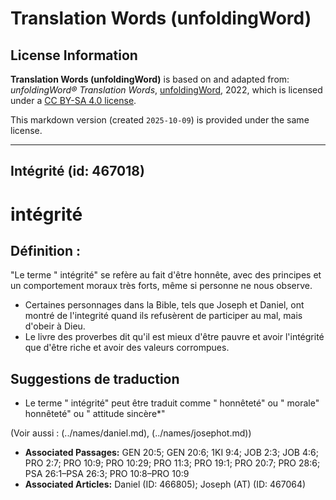# Translation Words (unfoldingWord)

## License Information

**Translation Words (unfoldingWord)** is based on and adapted from: _unfoldingWord® Translation Words_, [unfoldingWord](https://unfoldingword.org/utw), 2022, which is licensed under a [CC BY-SA 4.0 license](https://creativecommons.org/licenses/by-sa/4.0/legalcode.en).

This markdown version (created `2025-10-09`) is provided under the same license.



--------------------------------

## Intégrité (id: 467018)

intégrité
=========

Définition :
------------

"Le terme " intégrité" se refère au fait d'être honnête, avec des principes et un comportement moraux très forts, même si personne ne nous observe.

* Certaines personnages dans la Bible, tels que Joseph et Daniel, ont montré de l'integrité quand ils refusèrent de participer au mal, mais d'obeir à Dieu.
* Le livre des proverbes dit qu'il est mieux d'être pauvre et avoir l'intégrité que d'être riche et avoir des valeurs corrompues.

Suggestions de traduction
-------------------------

* Le terme " intégrité" peut être traduit comme " honnêteté" ou " morale" honnêteté" ou " attitude sincère\*"

(Voir aussi : (../names/daniel.md), (../names/josephot.md))

* **Associated Passages:** GEN 20:5; GEN 20:6; 1KI 9:4; JOB 2:3; JOB 4:6; PRO 2:7; PRO 10:9; PRO 10:29; PRO 11:3; PRO 19:1; PRO 20:7; PRO 28:6; PSA 26:1–PSA 26:3; PRO 10:8–PRO 10:9
* **Associated Articles:** Daniel (ID: 466805); Joseph (AT) (ID: 467064)

